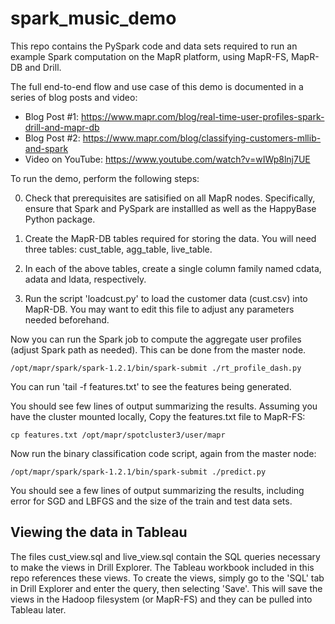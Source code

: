 # spark_music_demo
This repo contains the PySpark code and data sets required to run an example Spark computation on the MapR platform, using MapR-FS, MapR-DB and Drill.

The full end-to-end flow and use case of this demo is documented in a series of blog posts and video:
- Blog Post #1:  https://www.mapr.com/blog/real-time-user-profiles-spark-drill-and-mapr-db
- Blog Post #2:  https://www.mapr.com/blog/classifying-customers-mllib-and-spark
- Video on YouTube:  https://www.youtube.com/watch?v=wIWp8lnj7UE

To run the demo, perform the following steps:

0) Check that prerequisites are satisified on all MapR nodes.  Specifically, ensure that Spark and PySpark are installled as well as the HappyBase Python package.

1) Create the MapR-DB tables required for storing the data.  You will need three tables:  cust_table, agg_table, live_table.

2) In each of the above tables, create a single column family named cdata, adata and ldata, respectively.

3) Run the script 'loadcust.py' to load the customer data (cust.csv) into MapR-DB.  You may want to edit this file to adjust any parameters needed beforehand.

Now you can run the Spark job to compute the aggregate user profiles (adjust Spark path as needed).  This can be done from the master node.

```
/opt/mapr/spark/spark-1.2.1/bin/spark-submit ./rt_profile_dash.py 
```

You can run 'tail -f features.txt' to see the features being generated.

You should see few lines of output summarizing the results.  Assuming you have the cluster mounted locally, Copy the features.txt file to MapR-FS:

```
cp features.txt /opt/mapr/spotcluster3/user/mapr
```

Now run the binary classification code script, again from the master node:

```
/opt/mapr/spark/spark-1.2.1/bin/spark-submit ./predict.py
```

You should see a few lines of output summarizing the results, including error for SGD and LBFGS and the size of the train and test data sets.

## Viewing the data in Tableau

The files cust_view.sql and live_view.sql contain the SQL queries necessary to make the views in Drill Explorer.  The Tableau workbook included in this repo references these views.  To create the views, simply go to the 'SQL' tab in Drill Explorer and enter the query, then selecting 'Save'.  This will save the views in the Hadoop filesystem (or MapR-FS) and they can be pulled into Tableau later.







